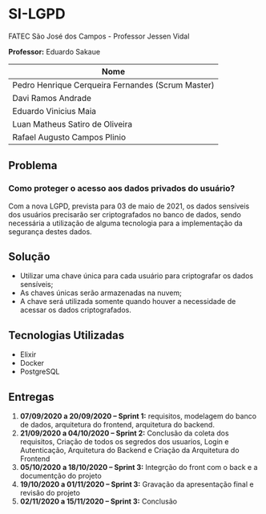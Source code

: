 # SI-LGPD



FATEC São José dos Campos - Professor Jessen Vidal

**Professor:** Eduardo Sakaue

| **Nome**         									|
|---------------------------------------------------|          
| Pedro Henrique Cerqueira Fernandes (Scrum Master)	|
| Davi Ramos Andrade								|
| Eduardo Vinicius Maia								|
| Luan Matheus Satiro de Oliveira					|
| Rafael Augusto Campos Plinio						|

## Problema
### Como proteger o acesso aos dados privados do usuário?
Com a nova LGPD, prevista para 03 de maio de 2021, os dados sensíveis dos usuários precisarão ser criptografados no banco de dados, sendo necessária a utilização de alguma tecnologia para a implementação da segurança destes dados.
## Solução
* Utilizar uma chave única para cada usuário para criptografar os dados sensíveis;
* As chaves únicas serão armazenadas na nuvem;
* A chave será utilizada somente quando houver a necessidade de acessar os dados criptografados.

## Tecnologias Utilizadas
* Elixir
* Docker
* PostgreSQL

## Entregas
1.	**07/09/2020 a 20/09/2020 – Sprint 1:** requisitos, modelagem do banco de dados, arquitetura do frontend, arquitetura do backend.
2.	**21/09/2020 a 04/10/2020 – Sprint 2:** Conclusão da coleta dos requisitos, Criação de todos os segredos dos usuarios, Login e Autenticação, Arquitetura do Backend e Criação da Arquitetura do Frontend   
3.	**05/10/2020 a 18/10/2020 – Sprint 3:** Integrção do front com o back e a documentção do projeto
4.  **19/10/2020 a 01/11/2020 – Sprint 3:** Gravação da apresentação final e revisão do projeto
5.  **02/11/2020 a 15/11/2020 – Sprint 3:** Conclusão
